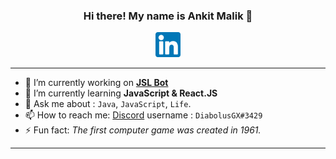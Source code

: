 <h3 align="center"> Hi there! My name is Ankit Malik 👋</h3>

<p align="center"><a href="https://www.linkedin.com/in/ankitmalik0320/"><img src="/images/linkedin.png" width="40px" height="40px"></a></p>

-----

- 🔭 I’m currently working on [**JSL Bot**](https://github.com/DiabolusGX/JSL)
- 🌱 I’m currently learning **JavaScript & React.JS**
- 💬 Ask me about : `Java`, `JavaScript`, `Life`.
- 📫 How to reach me: [Discord](https://discord.com/) username : `DiabolusGX#3429`
- ⚡ Fun fact: *The first computer game was created in 1961.*

-----

<!--- 
- 😄 Pronouns: **He**
- 👯 I’m looking to collaborate on ...
- 🤔 I’m looking for help with ... 
--->
